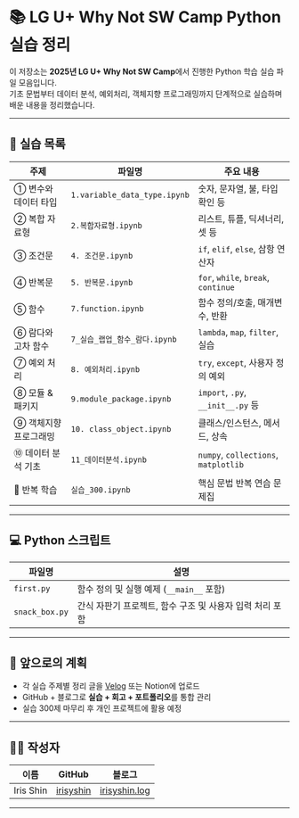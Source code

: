 # 📚 LG U+ Why Not SW Camp Python 실습 정리

이 저장소는 **2025년 LG U+ Why Not SW Camp**에서 진행한 Python 학습 실습 파일 모음입니다.  
기초 문법부터 데이터 분석, 예외처리, 객체지향 프로그래밍까지 단계적으로 실습하며 배운 내용을 정리했습니다.

---

## 🧠 실습 목록

| 주제 | 파일명 | 주요 내용 |
|------|--------|-----------|
| ① 변수와 데이터 타입 | `1.variable_data_type.ipynb` | 숫자, 문자열, 불, 타입 확인 등 |
| ② 복합 자료형 | `2.복합자료형.ipynb` | 리스트, 튜플, 딕셔너리, 셋 등 |
| ③ 조건문 | `4. 조건문.ipynb` | `if`, `elif`, `else`, 삼항 연산자 |
| ④ 반복문 | `5. 반복문.ipynb` | `for`, `while`, `break`, `continue` |
| ⑤ 함수 | `7.function.ipynb` | 함수 정의/호출, 매개변수, 반환 |
| ⑥ 람다와 고차 함수 | `7_실습_랩업_함수_람다.ipynb` | `lambda`, `map`, `filter`, 실습 |
| ⑦ 예외 처리 | `8. 예외처리.ipynb` | `try`, `except`, 사용자 정의 예외 |
| ⑧ 모듈 & 패키지 | `9.module_package.ipynb` | `import`, `.py`, `__init__.py` 등 |
| ⑨ 객체지향 프로그래밍 | `10. class_object.ipynb` | 클래스/인스턴스, 메서드, 상속 |
| ⑩ 데이터 분석 기초 | `11_데이터분석.ipynb` | `numpy`, `collections`, `matplotlib` |
| 🔁 반복 학습 | `실습_300.ipynb` | 핵심 문법 반복 연습 문제집 |

---

## 💻 Python 스크립트

| 파일명 | 설명 |
|--------|------|
| `first.py` | 함수 정의 및 실행 예제 (`__main__` 포함) |
| `snack_box.py` | 간식 자판기 프로젝트, 함수 구조 및 사용자 입력 처리 포함 |

---

## 🌱 앞으로의 계획

- 각 실습 주제별 정리 글을 [Velog]() 또는 Notion에 업로드
- GitHub + 블로그로 **실습 + 회고 + 포트폴리오**를 통합 관리
- 실습 300제 마무리 후 개인 프로젝트에 활용 예정

---

## 🙋‍♀️ 작성자

| 이름 | GitHub | 블로그 |
|------|--------|--------|
| Iris Shin | [irisyshin](https://github.com/irisyshin) | [irisyshin.log](https://velog.io/@iriseverywhere/posts) |

---
